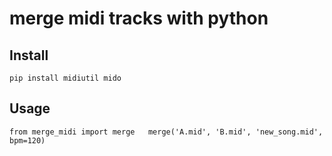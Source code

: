 # merge midi tracks with python

## Install
`
pip install midiutil mido
`

## Usage
`
from merge_midi import merge  
merge('A.mid', 'B.mid', 'new_song.mid', bpm=120)
`